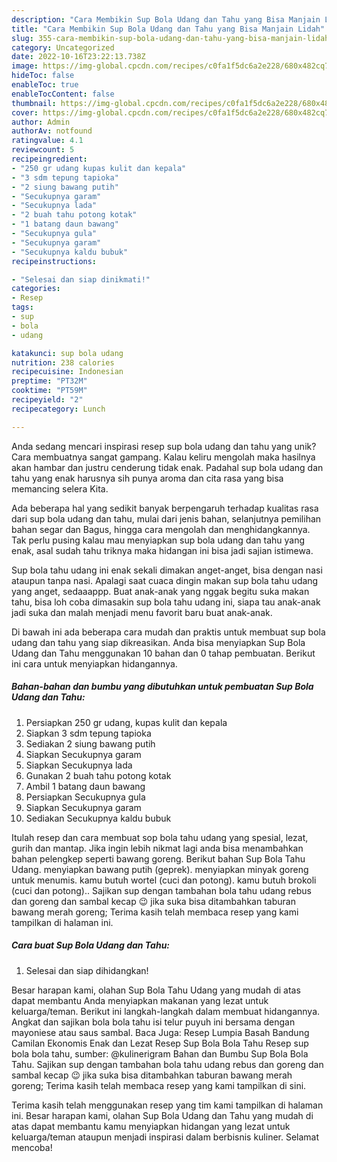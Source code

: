 ```yaml
---
description: "Cara Membikin Sup Bola Udang dan Tahu yang Bisa Manjain Lidah"
title: "Cara Membikin Sup Bola Udang dan Tahu yang Bisa Manjain Lidah"
slug: 355-cara-membikin-sup-bola-udang-dan-tahu-yang-bisa-manjain-lidah
category: Uncategorized
date: 2022-10-16T23:22:13.738Z
image: https://img-global.cpcdn.com/recipes/c0fa1f5dc6a2e228/680x482cq70/sup-bola-udang-dan-tahu-foto-resep-utama.jpg
hideToc: false
enableToc: true
enableTocContent: false
thumbnail: https://img-global.cpcdn.com/recipes/c0fa1f5dc6a2e228/680x482cq70/sup-bola-udang-dan-tahu-foto-resep-utama.jpg
cover: https://img-global.cpcdn.com/recipes/c0fa1f5dc6a2e228/680x482cq70/sup-bola-udang-dan-tahu-foto-resep-utama.jpg
author: Admin
authorAv: notfound
ratingvalue: 4.1
reviewcount: 5
recipeingredient:
- "250 gr udang kupas kulit dan kepala"
- "3 sdm tepung tapioka"
- "2 siung bawang putih"
- "Secukupnya garam"
- "Secukupnya lada"
- "2 buah tahu potong kotak"
- "1 batang daun bawang"
- "Secukupnya gula"
- "Secukupnya garam"
- "Secukupnya kaldu bubuk"
recipeinstructions:

- "Selesai dan siap dinikmati!"
categories:
- Resep
tags:
- sup
- bola
- udang

katakunci: sup bola udang 
nutrition: 238 calories
recipecuisine: Indonesian
preptime: "PT32M"
cooktime: "PT59M"
recipeyield: "2"
recipecategory: Lunch

---
```





Anda sedang mencari inspirasi resep sup bola udang dan tahu yang unik? Cara membuatnya sangat gampang. Kalau keliru mengolah maka hasilnya akan hambar dan justru cenderung tidak enak. Padahal sup bola udang dan tahu yang enak harusnya sih punya aroma dan cita rasa yang bisa memancing selera Kita.





Ada beberapa hal yang sedikit banyak berpengaruh terhadap kualitas rasa dari sup bola udang dan tahu, mulai dari jenis bahan, selanjutnya pemilihan bahan segar dan Bagus, hingga cara mengolah dan menghidangkannya. Tak perlu pusing kalau mau menyiapkan sup bola udang dan tahu yang enak,      asal sudah tahu triknya maka hidangan ini bisa jadi sajian istimewa.














Sup bola tahu udang ini enak sekali dimakan anget-anget, bisa dengan nasi ataupun tanpa nasi. Apalagi saat cuaca dingin makan sup bola tahu udang yang anget, sedaaappp. Buat anak-anak yang nggak begitu suka makan tahu, bisa loh coba dimasakin sup bola tahu udang ini, siapa tau anak-anak jadi suka dan malah menjadi menu favorit baru buat anak-anak.






Di bawah ini ada beberapa cara mudah dan praktis untuk membuat sup bola udang dan tahu yang siap dikreasikan. Anda bisa menyiapkan Sup Bola Udang dan Tahu menggunakan 10 bahan dan 0 tahap pembuatan. Berikut ini cara untuk menyiapkan hidangannya.

<!--inarticleads1-->

##### Bahan-bahan dan bumbu yang dibutuhkan untuk pembuatan Sup Bola Udang dan Tahu:

1. Persiapkan 250 gr udang, kupas kulit dan kepala
1. Siapkan 3 sdm tepung tapioka
1. Sediakan 2 siung bawang putih
1. Siapkan Secukupnya garam
1. Siapkan Secukupnya lada
1. Gunakan 2 buah tahu potong kotak
1. Ambil 1 batang daun bawang
1. Persiapkan Secukupnya gula
1. Siapkan Secukupnya garam
1. Sediakan Secukupnya kaldu bubuk


Itulah resep dan cara membuat sop bola tahu udang yang spesial, lezat, gurih dan mantap. Jika ingin lebih nikmat lagi anda bisa menambahkan bahan pelengkep seperti bawang goreng. Berikut bahan Sup Bola Tahu Udang. menyiapkan bawang putih (geprek). menyiapkan minyak goreng untuk menumis. kamu butuh wortel (cuci dan potong). kamu butuh brokoli (cuci dan potong).. Sajikan sup dengan tambahan bola tahu udang rebus dan goreng dan sambal kecap 😉 jika suka bisa ditambahkan taburan bawang merah goreng; Terima kasih telah membaca resep yang kami tampilkan di halaman ini. 

<!--inarticleads2-->

##### Cara buat Sup Bola Udang dan Tahu:


1. Selesai dan siap dihidangkan!

Besar harapan kami, olahan Sup Bola Tahu Udang yang mudah di atas dapat membantu Anda menyiapkan makanan yang lezat untuk keluarga/teman. Berikut ini langkah-langkah dalam membuat hidangannya. Angkat dan sajikan bola bola tahu isi telur puyuh ini bersama dengan mayoniese atau saus sambal. Baca Juga: Resep Lumpia Basah Bandung Camilan Ekonomis Enak dan Lezat Resep Sup Bola Bola Tahu Resep sup bola bola tahu, sumber: @kulinerigram Bahan dan Bumbu Sup Bola Bola Tahu. Sajikan sup dengan tambahan bola tahu udang rebus dan goreng dan sambal kecap 😉 jika suka bisa ditambahkan taburan bawang merah goreng; Terima kasih telah membaca resep yang kami tampilkan di sini. 

Terima kasih telah menggunakan resep yang tim kami tampilkan di halaman ini. Besar harapan kami, olahan Sup Bola Udang dan Tahu yang mudah di atas dapat membantu kamu menyiapkan hidangan yang lezat untuk keluarga/teman ataupun menjadi inspirasi dalam berbisnis kuliner. Selamat mencoba!
